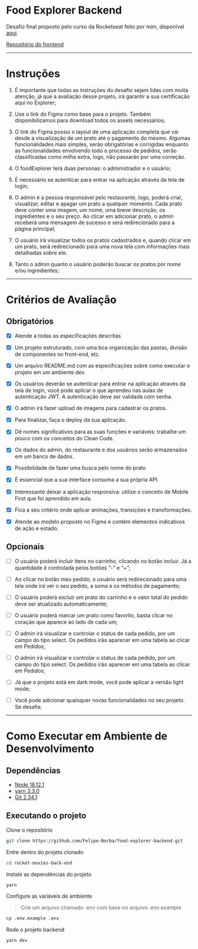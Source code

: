 # **Food Explorer Backend**

Desafio final proposto pelo curso da Rocketseat feito por mim, disponível [aqui](https://mellow-biscuit-6825ae.netlify.app).

[Repositório do frontend](https://github.com/Felipe-Borba/food-explorer-backend)

---

# **Instruções**

1. É importante que todas as instruções do desafio sejam lidas com muita atenção, já que a avaliação desse projeto, irá garantir a sua certificação aqui no Explorer;

2. Use o link do Figma como base para o projeto. Também disponibilizamos para download todos os assets necessários;

3. O link do Figma possui o layout de uma aplicação completa que vai desde a visualização de um prato até o pagamento do mesmo. Algumas funcionalidades mais simples, serão obrigatórias e corrigidas enquanto as funcionalidades envolvendo todo o processo de pedidos, serão classificadas como milha extra, logo, não passarão por uma correção.

4. O foodExplorer terá duas personas: o administrador e o usuário;

5. É necessário se autenticar para entrar na aplicação através da tela de login;

6. O admin é a pessoa responsável pelo restaurante, logo, poderá criar, visualizar, editar e apagar um prato a qualquer momento. Cada prato deve conter uma imagem, um nome, uma breve descrição, os ingredientes e o seu preço. Ao clicar em adicionar prato, o admin receberá uma mensagem de sucesso e será redirecionado para a página principal;

7. O usuário irá visualizar todos os pratos cadastrados e, quando clicar em um prato, será redirecionado para uma nova tela com informações mais detalhadas sobre ele.

8. Tanto o admin quanto o usuário poderão buscar os pratos por nome e/ou ingredientes;

---

# **Critérios de Avaliação**

## Obrigatórios

- [x] Atende a todas as especificações descritas

- [x] Um projeto estruturado, com uma boa organização das pastas, divisão de componentes no front-end, etc.

- [x] Um arquivo README.md com as especificações sobre como executar o projeto em um ambiente dev.

- [x] Os usuários deverão se autenticar para entrar na aplicação através da tela de login, você pode aplicar o que aprendeu nas aulas de autenticação JWT. A autenticação deve ser validada com senha.

- [x] O admin irá fazer upload de imagens para cadastrar os pratos.

- [x] Para finalizar, faça o deploy da sua aplicação.

- [x] Dê nomes significativos para as suas funções e variáveis: trabalhe um pouco com os conceitos do Clean Code.

- [x] Os dados do admin, do restaurante e dos usuários serão armazenados em um banco de dados.

- [x] Possibilidade de fazer uma busca pelo nome do prato

- [x] É essencial que a sua interface consuma a sua própria API.

- [x] Interessante deixar a aplicação responsiva: utilize o conceito de Mobile First que foi aprendido em aula.

- [x] Fica a seu critério onde aplicar animações, transições e transformações.

- [x] Atende ao modelo proposto no Figma e contém elementos indicativos de ação e estado.

## Opcionais

- [ ] O usuário poderá incluir itens no carrinho, clicando no botão incluir. Já a quantidade é controlada pelos botões “-” e “+”;

- [ ] Ao clicar no botão meu pedido, o usuário será redirecionado para uma tela onde irá ver o seu pedido, a soma e os métodos de pagamento;

- [ ] O usuário poderá excluir um prato do carrinho e o valor total do pedido deve ser atualizado automaticamente;

- [ ] O usuário poderá marcar um prato como favorito, basta clicar no coração que aparece ao lado de cada um;

- [ ] O admin irá visualizar e controlar o status de cada pedido, por um campo do tipo select. Os pedidos irão aparecer em uma tabela ao clicar em Pedidos;

- [ ] O admin irá visualizar e controlar o status de cada pedido, por um campo do tipo select. Os pedidos irão aparecer em uma tabela ao clicar em Pedidos;

- [ ] Já que o projeto está em dark mode, você pode aplicar a versão light mode;

- [ ] Você pode adicionar quaisquer novas funcionalidades no seu projeto. Se desafie.

---

# **Como Executar em Ambiente de Desenvolvimento**

## Dependências

- [Node 18.12.1](https://git-scm.com/)
- [yarn 3.3.0](https://yarnpkg.com/getting-started/install)
- [Git 2.34.1](https://nodejs.org/en/)

## Executando o projeto

Clone o repositório

```bash
git clone https://github.com/Felipe-Borba/food-explorer-backend.git
```

Entre dentro do projeto clonado

```bash
cd rocket-movies-back-end
```

Instale as dependências do projeto

```bash
yarn
```

Configure as variáveis de ambiente

> Crie um arquivo chamado .env com base no arquivo .env.example

```bash
cp .env.example .env
```

Rode o projeto backend

```bash
yarn dev
```
